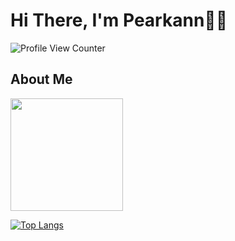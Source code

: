 # Hi There, I'm Pearkann🌸✨

![Profile View Counter](https://komarev.com/ghpvc/?username=pearkann)

## About Me 




<img height="180em" src="https://github-readme-stats.vercel.app/api?username=pearkann&show_icons=true&hide_border=true&&count_private=true&include_all_commits=true" />

[![Top Langs](https://github-readme-stats.vercel.app/api/top-langs/?username=pearkann&layout=compact)](https://github.com/anuraghazra/github-readme-stats)


